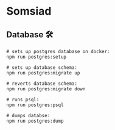 # Somsiad

## Database 🛠️
```
# sets up postgres database on docker:
npm run postgres:setup
```
```
# sets up database schema:
npm run postgres:migrate up
```
```
# reverts database schema:
npm run postgres:migrate down
```
```
# runs psql:
npm run postgres:psql
```
```
# dumps databse:
npm run postgres:dump
```
